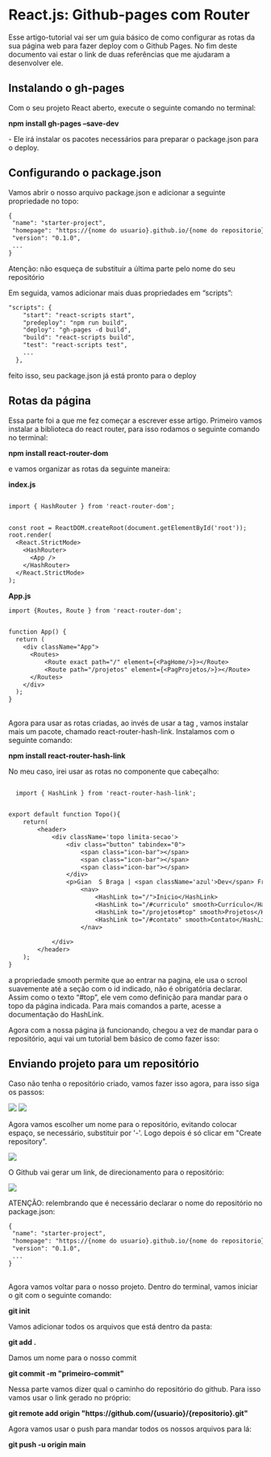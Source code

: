 # React.js: Github-pages com Router

<p>Esse artigo-tutorial vai ser um guia básico de como configurar as rotas da sua página web para fazer deploy com o Github Pages. No fim deste documento vai estar o link de duas referências que me ajudaram a desenvolver ele.</p>

<p><p/>


## Instalando o gh-pages

<p>Com o seu projeto React aberto, execute o seguinte comando no terminal:</p>
<strong>npm install gh-pages –save-dev</strong>
<p>- Ele irá instalar os pacotes necessários para preparar o package.json para o deploy.</p>

## Configurando o package.json

<p>Vamos abrir o nosso arquivo package.json e adicionar a seguinte propriedade no topo:</p>
  
 ```diff
{
  "name": "starter-project",
  "homepage": "https://{nome do usuario}.github.io/{nome do repositorio}/"
  "version": "0.1.0",
  ...
}
````

<p>Atenção: não esqueça de substituir a última parte pelo nome do seu repositório</p>

<p>Em seguida, vamos adicionar mais duas propriedades em “scripts”:</p>

````diff
"scripts": {
    "start": "react-scripts start",
    "predeploy": "npm run build",
    "deploy": "gh-pages -d build", 
    "build": "react-scripts build",
    "test": "react-scripts test",
    ...
  },
````
<p>feito isso, seu package.json já está pronto para o deploy</p>

## Rotas da página

<p>Essa parte foi a que me fez começar a escrever esse artigo. Primeiro vamos instalar a biblioteca do react router, para isso rodamos o seguinte comando no terminal:</p>
<strong>npm install react-router-dom</strong>

<p>e vamos organizar as rotas da seguinte maneira: </p>


<strong>index.js</strong>
````diff

import { HashRouter } from 'react-router-dom';


const root = ReactDOM.createRoot(document.getElementById('root'));
root.render(
  <React.StrictMode>
    <HashRouter>
      <App />
    </HashRouter>
  </React.StrictMode>
);


````
<strong></strong>
<strong>App.js</strong>
````diff
import {Routes, Route } from 'react-router-dom';


function App() {
  return (
    <div className="App">
      <Routes>
          <Route exact path="/" element={<PagHome/>}></Route>
          <Route path="/projetos" element={<PagProjetos/>}></Route>
      </Routes>
    </div>
  );
}

````
##

<p>Agora para usar as rotas criadas, ao invés de usar a tag <a href=><a/>, vamos instalar mais um pacote, chamado react-router-hash-link. Instalamos com o seguinte comando:</p>
<strong>npm install react-router-hash-link</strong>
<p>No meu caso, irei usar as rotas no componente que cabeçalho:</p>

````diff

  import { HashLink } from 'react-router-hash-link';


export default function Topo(){
    return(
        <header>
            <div className='topo limita-secao'>
                <div class="button" tabindex="0">
                    <span class="icon-bar"></span>
                    <span class="icon-bar"></span>
                    <span class="icon-bar"></span>
                </div>
                <p>Gian  S Braga | <span className='azul'>Dev</span> Front-end</p>
                    <nav>
                        <HashLink to="/">Inicio</HashLink>
                        <HashLink to="/#curriculo" smooth>Currículo</HashLink>
                        <HashLink to="/projetos#top" smooth>Projetos</HashLink>
                        <HashLink to="/#contato" smooth>Contato</HashLink>
                    </nav>
               
            </div>
        </header>
    );
}
````
<p>a propriedade smooth permite que ao entrar na pagina, ele usa o scrool suavemente até a seção com o id indicado, não é obrigatória declarar. Assim como o texto “#top”, ele vem como definição para mandar para o topo da página indicada. Para mais comandos a parte, acesse a documentação do HashLink.</p>
<p>Agora com a nossa página já funcionando, chegou a vez de mandar para o repositório, aqui vai um tutorial bem básico de como fazer isso:</p>


## Enviando projeto para um repositório

Caso não tenha o repositório criado, vamos fazer isso agora, para isso siga os passos:

<div style="display: inline">
  <img src="https://github.com/giansb/react-deploy-routes-ptbr/assets/107221898/2d1e844f-84c6-4077-96cb-d507eb13af5f"/>
  <img src="https://github.com/giansb/react-deploy-routes-ptbr/assets/107221898/7862db0e-4abc-47ae-9e42-e4c817486c10"/>
</div>

Agora vamos escolher um nome para o repositório, evitando colocar espaço, se necessário, substituir por '-'. Logo depois é só clicar em "Create repository".

<img src="https://github.com/giansb/react-deploy-routes-ptbr/assets/107221898/8ec042ad-69c2-4d0c-9549-705ca9ba3f65"/>

<p>O Github vai gerar um link, de direcionamento para o repositório:</p>
<img src="https://github.com/giansb/react-deploy-routes-ptbr/assets/107221898/d7c2c128-eb67-4646-a44e-a092eb3ec3f8"/>

<p>ATENÇÃO: relembrando que é necessário declarar o nome do repositório no package.json:</p>

 ```diff
{
  "name": "starter-project",
  "homepage": "https://{nome do usuario}.github.io/{nome do repositorio}/"
  "version": "0.1.0",
  ...
}
````

##

<p>Agora vamos voltar para o nosso projeto. Dentro do terminal, vamos iniciar o git com o seguinte comando:</p>
<strong>git init</strong>

<p>Vamos adicionar todos os arquivos que está dentro da pasta:</p>
<strong>git add .</strong>

<p>Damos um nome para o nosso commit</p>
<strong>git commit -m "primeiro-commit"</strong>

<p>Nessa parte vamos dizer qual o caminho do repositório do github. Para isso vamos usar o link gerado no próprio:</p>
<strong>git remote add origin "https://github.com/{usuario}/{repositorio}.git"</strong>

<p>Agora vamos usar o push para mandar todos os nossos arquivos para lá:</p>
<strong>git push -u origin main</strong>








